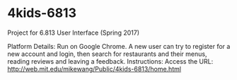 # 4kids-6813
Project for 6.813 User Interface (Spring 2017)

Platform Details:
  Run on Google Chrome.
  A new user can try to register for a new account and login, then search for restaurants and their menus, reading reviews and leaving a feedback.
Instructions:
  Access the URL: http://web.mit.edu/mikewang/Public/4kids-6813/home.html
